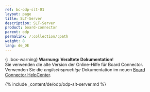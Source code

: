 ```yaml
---
ref: bc-odp-slt-01
layout: page
title: SLT-Server
description: SLT-Server
product: board-connector
parent: odp
permalink: /:collection/:path
weight: 8
lang: de_DE
---
```


{: .box-warning}
**Warnung: Veraltete Dokumentation!** <br>
Sie verwenden die alte Version der Online-Hilfe für Board Connector.<br>
Verwenden Sie die *englischsprachige* Dokumentation im neuen [Board Connector HelpCenter](https://helpcenter.theobald-software.com/board-connector/documentation/introduction/).

{% include _content/de/odp/odp-slt-server.md %}  